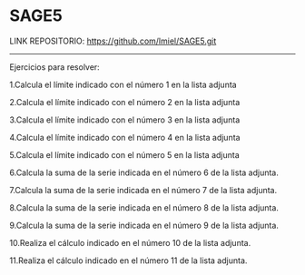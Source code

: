 # SAGE5
LINK REPOSITORIO: https://github.com/lmiel/SAGE5.git
_________________________________________________________________________________________________________________________________________________________________________
Ejercicios para resolver:

1.Calcula el límite indicado con el número 1 en la lista adjunta

2.Calcula el límite indicado con el número 2 en la lista adjunta

3.Calcula el límite indicado con el número 3 en la lista adjunta

4.Calcula el límite indicado con el número 4 en la lista adjunta

5.Calcula el límite indicado con el número 5 en la lista adjunta

6.Calcula la suma de la serie indicada en el número 6 de la lista adjunta.

7.Calcula la suma de la serie indicada en el número 7 de la lista adjunta.

8.Calcula la suma de la serie indicada en el número 8 de la lista adjunta.

9.Calcula la suma de la serie indicada en el número 9 de la lista adjunta.

10.Realiza el cálculo indicado en el número 10 de la lista adjunta.

11.Realiza el cálculo indicado en el número 11 de la lista adjunta.
